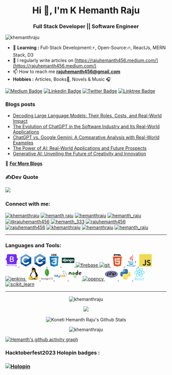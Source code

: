 <h1 align="center">Hi 👋, I'm K Hemanth Raju</h1>

<h3 align="center"> Full Stack Developer || Software Engineer </h3>

<p align="left"> <img src="https://komarev.com/ghpvc/?username=khemanthraju&label=Profile%20views&color=0e75b6&style=flat" alt="khemanthraju" /> </p>

- 🌱 **Learning :** Full-Stack Development:⚡, Open-Source:🔥, ReactJs, MERN Stack, D3
- 📝 I regularly write articles on [https://rajuhemanth456.medium.com/](https://rajuhemanth456.medium.com/)
- 📫 How to reach me **rajuhemanth456@gmail.com**
- **Hobbies :** Articles, Books📕, Novels & Music :headphones:

 [![Medium Badge](https://img.shields.io/badge/-khraju-03a9f4?style=flat-square&logo=Hashnode&logoColor=white&link=https://medium.com/@rajuhemanth456)](https://medium.com/@rajuhemanth456) [![Linkedin Badge](https://img.shields.io/badge/-hemanth-darkblue?style=flat-square&logo=Linkedin&logoColor=white&link=https://www.linkedin.com/in/hemanth-raju-koneti//)](https://www.linkedin.com/in/hemanth-raju-koneti/) [![Twitter Badge](https://img.shields.io/badge/-khr_003-1ca0f1?style=flat-square&logo=twitter&logoColor=white&link=https://twitter.com/khraju123)](https://twitter.com/khraju123)   [![Linktree Badge](https://img.shields.io/badge/-khr-pink?style=flat-square&logo=Linktree&logoColor=black&link=https://khr_tech.bio.link)](https://linktr.ee/khr_tech) 
 <!--<a href="https://www.buymeacoffee.com/khrworks"><img src="https://img.buymeacoffee.com/button-api/?text=Buy me a coffee&emoji=&slug=khrworks&button_colour=FFDD00&font_colour=000000&font_family=Cookie&outline_colour=000000&coffee_colour=ffffff"></a>-->

### Blogs posts
<!-- BLOG-POST-LIST:START -->
- [Decoding Large Language Models: Their Roles, Costs, and Real-World Impact](https://ai.plainenglish.io/decoding-large-language-models-their-roles-costs-and-real-world-impact-ac07e5eeac18?source=rss-e581dd6999ee------2)
- [The Evolution of ChatGPT in the Software Industry and Its Real-World Applications](https://ai.plainenglish.io/the-evolution-of-chatgpt-in-the-software-industry-and-its-real-world-applications-ceb0ada9b00c?source=rss-e581dd6999ee------2)
- [ChatGPT vs. Google Gemini: A Comparative Analysis with Real-World Examples](https://ai.plainenglish.io/chatgpt-vs-google-gemini-a-comparative-analysis-with-real-world-examples-afccfaf50926?source=rss-e581dd6999ee------2)
- [The Power of AI: Real-World Applications and Future Prospects](https://ai.plainenglish.io/the-power-of-ai-real-world-applications-and-future-prospects-436267a8e2e1?source=rss-e581dd6999ee------2)
- [Generative AI: Unveiling the Future of Creativity and Innovation](https://ai.plainenglish.io/generative-ai-unveiling-the-future-of-creativity-and-innovation-c859419689b9?source=rss-e581dd6999ee------2)
<!-- BLOG-POST-LIST:END -->
🔗 **[For More Blogs](https://medium.com/@rajuhemanth456)**

### ✍️Dev Quote
![](https://quotes-github-readme.vercel.app/api?type=horizontal&theme=vue)

<h3 align="left">Connect with me:</h3>
<p align="left">
<a href="https://dev.to/khemanthraju" target="blank"><img align="center" src="https://cdn.jsdelivr.net/npm/simple-icons@3.0.1/icons/dev-dot-to.svg" alt="khemanthraju" height="30" width="40" /></a>
<a href="https://linkedin.com/in/hemanth raju" target="blank"><img align="center" src="https://raw.githubusercontent.com/rahuldkjain/github-profile-readme-generator/master/src/images/icons/Social/linked-in-alt.svg" alt="hemanth raju" height="30" width="40" /></a>
<a href="https://kaggle.com/hemanthraju" target="blank"><img align="center" src="https://raw.githubusercontent.com/rahuldkjain/github-profile-readme-generator/master/src/images/icons/Social/kaggle.svg" alt="hemanthraju" height="30" width="40" /></a>
<a href="https://dribbble.com/hemanth_raju" target="blank"><img align="center" src="https://raw.githubusercontent.com/rahuldkjain/github-profile-readme-generator/master/src/images/icons/Social/dribbble.svg" alt="hemanth_raju" height="30" width="40" /></a>
<a href="https://medium.com/@rajuhemanth456" target="blank"><img align="center" src="https://raw.githubusercontent.com/rahuldkjain/github-profile-readme-generator/master/src/images/icons/Social/medium.svg" alt="@rajuhemanth456" height="30" width="40" /></a>
<a href="https://www.codechef.com/users/hemanth_333" target="blank"><img align="center" src="https://cdn.jsdelivr.net/npm/simple-icons@3.1.0/icons/codechef.svg" alt="hemanth_333" height="30" width="40" /></a>
<a href="https://www.hackerrank.com/rajuhemanth456" target="blank"><img align="center" src="https://raw.githubusercontent.com/rahuldkjain/github-profile-readme-generator/master/src/images/icons/Social/hackerrank.svg" alt="rajuhemanth456" height="30" width="40" /></a>
<a href="https://codeforces.com/profile/rajuhemanth456" target="blank"><img align="center" src="https://cdn.jsdelivr.net/npm/simple-icons@3.0.1/icons/codeforces.svg" alt="rajuhemanth456" height="30" width="40" /></a>
<a href="https://www.leetcode.com/khemanthraju" target="blank"><img align="center" src="https://raw.githubusercontent.com/rahuldkjain/github-profile-readme-generator/master/src/images/icons/Social/leet-code.svg" alt="khemanthraju" height="30" width="40" /></a>
<a href="https://auth.geeksforgeeks.org/user/hemanthraju" target="blank"><img align="center" src="https://raw.githubusercontent.com/rahuldkjain/github-profile-readme-generator/master/src/images/icons/Social/geeks-for-geeks.svg" alt="hemanthraju" height="30" width="40" /></a>
<a href="https://www.topcoder.com/members/hemanth_raju" target="blank"><img align="center" src="https://cdn.jsdelivr.net/npm/simple-icons@3.0.1/icons/topcoder.svg" alt="hemanth_raju" height="30" width="40" /></a>
</p>
<hr>
<h3 align="left">Languages and Tools:</h3>
<p align="left"> <a href="https://getbootstrap.com" target="_blank"> <img src="https://raw.githubusercontent.com/devicons/devicon/master/icons/bootstrap/bootstrap-plain-wordmark.svg" alt="bootstrap" width="40" height="40"/> </a> <a href="https://www.cprogramming.com/" target="_blank"> <img src="https://raw.githubusercontent.com/devicons/devicon/master/icons/c/c-original.svg" alt="c" width="40" height="40"/> </a> <a href="https://www.w3schools.com/cpp/" target="_blank"> <img src="https://raw.githubusercontent.com/devicons/devicon/master/icons/cplusplus/cplusplus-original.svg" alt="cplusplus" width="40" height="40"/> </a> <a href="https://www.w3schools.com/css/" target="_blank"> <img src="https://raw.githubusercontent.com/devicons/devicon/master/icons/css3/css3-original-wordmark.svg" alt="css3" width="40" height="40"/> </a> <a href="https://www.djangoproject.com/" target="_blank"> <img src="https://raw.githubusercontent.com/devicons/devicon/master/icons/django/django-original.svg" alt="django" width="40" height="40"/> </a> <a href="https://firebase.google.com/" target="_blank"> <img src="https://www.vectorlogo.zone/logos/firebase/firebase-icon.svg" alt="firebase" width="40" height="40"/> </a> <a href="https://git-scm.com/" target="_blank"> <img src="https://www.vectorlogo.zone/logos/git-scm/git-scm-icon.svg" alt="git" width="40" height="40"/> </a> <a href="https://www.w3.org/html/" target="_blank"> <img src="https://raw.githubusercontent.com/devicons/devicon/master/icons/html5/html5-original-wordmark.svg" alt="html5" width="40" height="40"/> </a> <a href="https://www.java.com" target="_blank"> <img src="https://raw.githubusercontent.com/devicons/devicon/master/icons/java/java-original.svg" alt="java" width="40" height="40"/> </a> <a href="https://developer.mozilla.org/en-US/docs/Web/JavaScript" target="_blank"> <img src="https://raw.githubusercontent.com/devicons/devicon/master/icons/javascript/javascript-original.svg" alt="javascript" width="40" height="40"/> </a> <a href="https://www.jenkins.io" target="_blank"> <img src="https://www.vectorlogo.zone/logos/jenkins/jenkins-icon.svg" alt="jenkins" width="40" height="40"/> </a> <a href="https://www.linux.org/" target="_blank"> <img src="https://raw.githubusercontent.com/devicons/devicon/master/icons/linux/linux-original.svg" alt="linux" width="40" height="40"/> </a> <a href="https://www.mongodb.com/" target="_blank"> <img src="https://raw.githubusercontent.com/devicons/devicon/master/icons/mongodb/mongodb-original-wordmark.svg" alt="mongodb" width="40" height="40"/> </a> <a href="https://www.mysql.com/" target="_blank"> <img src="https://raw.githubusercontent.com/devicons/devicon/master/icons/mysql/mysql-original-wordmark.svg" alt="mysql" width="40" height="40"/> </a> <a href="https://nodejs.org" target="_blank"> <img src="https://raw.githubusercontent.com/devicons/devicon/master/icons/nodejs/nodejs-original-wordmark.svg" alt="nodejs" width="40" height="40"/> </a> <a href="https://opencv.org/" target="_blank"> <img src="https://www.vectorlogo.zone/logos/opencv/opencv-icon.svg" alt="opencv" width="40" height="40"/> </a> <a href="https://www.php.net" target="_blank"> <img src="https://raw.githubusercontent.com/devicons/devicon/master/icons/php/php-original.svg" alt="php" width="40" height="40"/> </a> <a href="https://www.python.org" target="_blank"> <img src="https://raw.githubusercontent.com/devicons/devicon/master/icons/python/python-original.svg" alt="python" width="40" height="40"/> </a> <a href="https://reactjs.org/" target="_blank"> <img src="https://raw.githubusercontent.com/devicons/devicon/master/icons/react/react-original-wordmark.svg" alt="react" width="40" height="40"/> </a> <a href="https://scikit-learn.org/" target="_blank"> <img src="https://upload.wikimedia.org/wikipedia/commons/0/05/Scikit_learn_logo_small.svg" alt="scikit_learn" width="40" height="40"/> </a> </p>
<hr>

<!--<h3 align="left">Support:</h3>
<p><a href="https://www.buymeacoffee.com/khrworks"> <img align="left" src="https://cdn.buymeacoffee.com/buttons/v2/default-yellow.png" height="50" width="210" alt="khrworks" /></a></p><br><br>
<hr> -->
<p align="center"><img align="center" src="https://github-readme-stats.vercel.app/api/top-langs?username=khemanthraju&show_icons=true&locale=en&layout=compact" alt="khemanthraju" /></p>
<p align="center">
  <img alig src="https://github-profile-trophy.vercel.app/?username=KHemanthRaju&&row=2&column=4&theme=juicyfresh" />
</p>
<p align="center">
  <img alt="Koneti Hemanth Raju's Github Stats" src="https://github-readme-stats.vercel.app/api?username=KHemanthRaju&show_icons=true&theme=gotham">
</p>
<!--<p align="center">
  <img alt="Top Languages" src="https://github-readme-stats.vercel.app/api/top-langs/?username=KHemanthRaju&show_icons=true&theme=gotham">
</p>-->
<p align="center"><img src="https://github-readme-streak-stats.herokuapp.com/?user=khemanthraju&" alt="khemanthraju" /></p>

<!--![snake gif](https://github.com/KHemanthRaju/KHemanthRaju/blob/output/github-contribution-grid-snake.gif)-->

[![Hemanth's github activity graph](https://github-readme-activity-graph.vercel.app/graph?username=KHemanthRaju)](https://github.com/khemanthraju/github-readme-activity-graph)

<h3>Hacktoberfest2023 Holopin badges :<h3>
  
[![Holopin](https://holopin.me/khemanthraju)](https://holopin.io/@khemanthraju)

[website]: https://khr-portfolio.netlify.app/
[linkedin]:https://www.linkedin.com/in/hemanth-raju-koneti/
[twitter]: https://twitter.com/khraju123
[medium]: https://medium.com/@rajuhemanth456
[gmail]: rajuhemanth456@gmail.com




